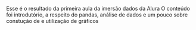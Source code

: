 Esse é o resultado da primeira aula da imersão dados da Alura
O conteúdo foi introdutório, a respeito do pandas, análise de dados e um pouco
sobre constução de e utilização de gráficos
